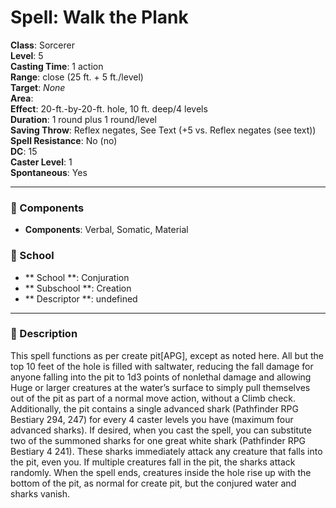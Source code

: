 
# Spell: Walk the Plank
**Class**: Sorcerer  
**Level**: 5  
**Casting Time**: 1 action  
**Range**: close (25 ft. + 5 ft./level)  
**Target**: _None_  
**Area**:   
**Effect**: 20-ft.-by-20-ft. hole, 10 ft. deep/4 levels  
**Duration**: 1 round plus 1 round/level  
**Saving Throw**: Reflex negates, See Text (+5 vs. Reflex negates (see text))  
**Spell Resistance**: No (no)  
**DC**: 15  
**Caster Level**: 1  
**Spontaneous**: Yes

---

### 🔮 Components
- **Components**: Verbal, Somatic, Material

### 🏫 School
- ** School **: Conjuration
- ** Subschool **: Creation
- ** Descriptor **: undefined
---

### 📜 Description
This spell functions as per create pit[APG], except as noted here. All but the top 10 feet of the hole is filled with saltwater, reducing the fall damage for anyone falling into the pit to 1d3 points of nonlethal damage and allowing Huge or larger creatures at the water’s surface to simply pull themselves out of the pit as part of a normal move action, without a Climb check. Additionally, the pit contains a single advanced shark (Pathfinder RPG Bestiary 294, 247) for every 4 caster levels you have (maximum four advanced sharks). If desired, when you cast the spell, you can substitute two of the summoned sharks for one great white shark (Pathfinder RPG Bestiary 4 241). These sharks immediately attack any creature that falls into the pit, even you. If multiple creatures fall in the pit, the sharks attack randomly. When the spell ends, creatures inside the hole rise up with the bottom of the pit, as normal for create pit, but the conjured water and sharks vanish.
